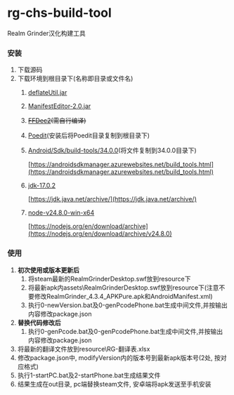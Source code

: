 # rg-chs-build-tool
Realm Grinder汉化构建工具

### 安装

1. 下载源码
1. 下载环境到根目录下(名称即目录或文件名)
	1. [deflateUtil.jar](https://github.com/binfenshengdai/deflateUtil/releases/download/1.0/deflateUtil.jar)
	1. [ManifestEditor-2.0.jar](https://github.com/WindySha/ManifestEditor/releases/download/v2.0/ManifestEditor-2.0.jar)
	1. ~~[FFDec2](https://github.com/lgl017temp/jpexs-decompiler)(需自行编译)~~
	1. [Poedit](https://poedit.net/download)(安装后将Poedit目录复制到根目录下)
	1. [Android/Sdk/build-tools/34.0.0](https://dl.google.com/android/repository/build-tools_r34-windows.zip)(将文件复制到34.0.0目录下)

		[https://androidsdkmanager.azurewebsites.net/build_tools.html](https://androidsdkmanager.azurewebsites.net/build_tools.html)
	1. [jdk-17.0.2](https://download.java.net/java/GA/jdk17.0.2/dfd4a8d0985749f896bed50d7138ee7f/8/GPL/openjdk-17.0.2_windows-x64_bin.zip)

		[https://jdk.java.net/archive/](https://jdk.java.net/archive/)
	1. [node-v24.8.0-win-x64](https://nodejs.org/dist/v24.8.0/node-v24.8.0-win-x64.zip)
	
		[https://nodejs.org/en/download/archive](https://nodejs.org/en/download/archive/v24.8.0)

### 使用
1. **初次使用或版本更新后**
	1. 将steam最新的RealmGrinderDesktop.swf放到resource下
	1. 将最新apk内assets\RealmGrinderDesktop.swf放到resource下(注意不要修改RealmGrinder_4.3.4_APKPure.apk和AndroidManifest.xml)
	1. 执行0-newVersion.bat及0-genPcodePhone.bat生成中间文件,并按输出内容修改package.json
1. **替换代码修改后**
	1. 执行0-genPcode.bat及0-genPcodePhone.bat生成中间文件,并按输出内容修改package.json
1. 将最新的翻译文件放到resource\RG-翻译表.xlsx
1. 修改package.json中, modifyVersion内的版本号到最新apk版本号(2处, 按对应格式)
1. 执行1-startPC.bat及2-startPhone.bat生成结果文件
1. 结果生成在out目录, pc端替换steam文件, 安卓端将apk发送至手机安装
